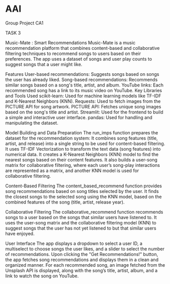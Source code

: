 # AAI
Group Project CA1


TASK 3

Music-Mate : Smart Recommendations
Music-Mate is a music recommendation platform that combines content-based and collaborative filtering techniques to recommend songs to users based on their preferences. The app uses a dataset of songs and user play counts to suggest songs that a user might like.

Features
User-based recommendations: Suggests songs based on songs the user has already liked.
Song-based recommendations: Recommends similar songs based on a song's title, artist, and album.
YouTube links: Each recommended song has a link to its music video on YouTube.
Key Libraries and Tools Used
scikit-learn: Used for machine learning models like TF-IDF and K-Nearest Neighbors (KNN).
Requests: Used to fetch images from the PICTURE API for song artwork.
PICTURE API: Fetches unique song images based on the song's title and artist.
Streamlit: Used for the frontend to build a simple and interactive user interface.
pandas: Used for handling and manipulating the dataset.

Model Building and Data Preparation
The run_imps function prepares the dataset for the recommendation system:
It combines song features (title, artist, and release) into a single string to be used for content-based filtering.
It uses TF-IDF Vectorization to transform the text data (song features) into numerical data.
It creates a K-Nearest Neighbors (KNN) model to find the nearest songs based on their content features.
It also builds a user-song matrix for collaborative filtering, where each user’s song-play interactions are represented as a matrix, and another KNN model is used for collaborative filtering.

Content-Based Filtering
The content_based_recommend function provides song recommendations based on song titles selected by the user. It finds the closest songs to the selected song using the KNN model, based on the combined features of the song (title, artist, release year).

Collaborative Filtering
The collaborative_recommend function recommends songs to a user based on the songs that similar users have listened to. It uses the user-song matrix and the collaborative filtering model (KNN) to suggest songs that the user has not yet listened to but that similar users have enjoyed.

User Interface
The app displays a dropdown to select a user ID, a multiselect to choose songs the user likes, and a slider to select the number of recommendations.
Upon clicking the "Get Recommendations!" button, the app fetches song recommendations and displays them in a clean and organized manner.
For each recommended song, an image fetched from the Unsplash API is displayed, along with the song’s title, artist, album, and a link to watch the song on YouTube.
